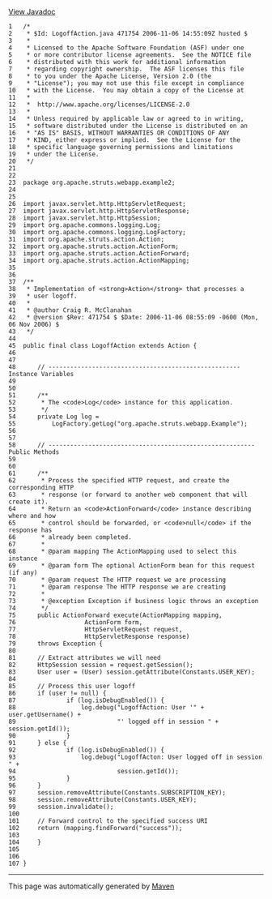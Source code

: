 [View Javadoc](../../../../../../apidocs/org/apache/struts/webapp/example2/LogoffAction.html.md)


    1   /*
    2    * $Id: LogoffAction.java 471754 2006-11-06 14:55:09Z husted $
    3    *
    4    * Licensed to the Apache Software Foundation (ASF) under one
    5    * or more contributor license agreements.  See the NOTICE file
    6    * distributed with this work for additional information
    7    * regarding copyright ownership.  The ASF licenses this file
    8    * to you under the Apache License, Version 2.0 (the
    9    * "License"); you may not use this file except in compliance
    10   * with the License.  You may obtain a copy of the License at
    11   *
    12   *  http://www.apache.org/licenses/LICENSE-2.0
    13   *
    14   * Unless required by applicable law or agreed to in writing,
    15   * software distributed under the License is distributed on an
    16   * "AS IS" BASIS, WITHOUT WARRANTIES OR CONDITIONS OF ANY
    17   * KIND, either express or implied.  See the License for the
    18   * specific language governing permissions and limitations
    19   * under the License.
    20   */
    21  
    22  
    23  package org.apache.struts.webapp.example2;
    24  
    25  
    26  import javax.servlet.http.HttpServletRequest;
    27  import javax.servlet.http.HttpServletResponse;
    28  import javax.servlet.http.HttpSession;
    29  import org.apache.commons.logging.Log;
    30  import org.apache.commons.logging.LogFactory;
    31  import org.apache.struts.action.Action;
    32  import org.apache.struts.action.ActionForm;
    33  import org.apache.struts.action.ActionForward;
    34  import org.apache.struts.action.ActionMapping;
    35  
    36  
    37  /**
    38   * Implementation of <strong>Action</strong> that processes a
    39   * user logoff.
    40   *
    41   * @author Craig R. McClanahan
    42   * @version $Rev: 471754 $ $Date: 2006-11-06 08:55:09 -0600 (Mon, 06 Nov 2006) $
    43   */
    44  
    45  public final class LogoffAction extends Action {
    46  
    47  
    48      // ----------------------------------------------------- Instance Variables
    49  
    50  
    51      /**
    52       * The <code>Log</code> instance for this application.
    53       */
    54      private Log log =
    55          LogFactory.getLog("org.apache.struts.webapp.Example");
    56  
    57  
    58      // --------------------------------------------------------- Public Methods
    59  
    60  
    61      /**
    62       * Process the specified HTTP request, and create the corresponding HTTP
    63       * response (or forward to another web component that will create it).
    64       * Return an <code>ActionForward</code> instance describing where and how
    65       * control should be forwarded, or <code>null</code> if the response has
    66       * already been completed.
    67       *
    68       * @param mapping The ActionMapping used to select this instance
    69       * @param form The optional ActionForm bean for this request (if any)
    70       * @param request The HTTP request we are processing
    71       * @param response The HTTP response we are creating
    72       *
    73       * @exception Exception if business logic throws an exception
    74       */
    75      public ActionForward execute(ActionMapping mapping,
    76                   ActionForm form,
    77                   HttpServletRequest request,
    78                   HttpServletResponse response)
    79      throws Exception {
    80  
    81      // Extract attributes we will need
    82      HttpSession session = request.getSession();
    83      User user = (User) session.getAttribute(Constants.USER_KEY);
    84  
    85      // Process this user logoff
    86      if (user != null) {
    87              if (log.isDebugEnabled()) {
    88                  log.debug("LogoffAction: User '" + user.getUsername() +
    89                            "' logged off in session " + session.getId());
    90              }
    91      } else {
    92              if (log.isDebugEnabled()) {
    93                  log.debug("LogoffActon: User logged off in session " +
    94                            session.getId());
    95              }
    96      }
    97      session.removeAttribute(Constants.SUBSCRIPTION_KEY);
    98      session.removeAttribute(Constants.USER_KEY);
    99      session.invalidate();
    100 
    101     // Forward control to the specified success URI
    102     return (mapping.findForward("success"));
    103 
    104     }
    105 
    106 
    107 }

------------------------------------------------------------------------

This page was automatically generated by [Maven](http://maven.apache.org/)
